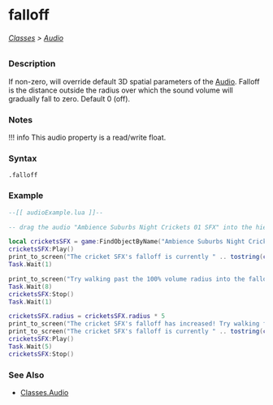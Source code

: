 # falloff

###### [Classes](/core_api/raw_source) > [Audio](/core_api/classes/audio/AudioOverview)

### Description

If non-zero, will override default 3D spatial parameters of the [Audio](/core_api/classes/audio/AudioOverview). Falloff is the distance outside the radius over which the sound volume will gradually fall to zero. Default 0 (off).


### Notes
!!! info
    This audio property is a read/write float.

### Syntax

`.falloff`

### Example

```lua
--[[ audioExample.lua ]]--

-- drag the audio "Ambience Suburbs Night Crickets 01 SFX" into the hierarchy --

local cricketsSFX = game:FindObjectByName("Ambience Suburbs Night Crickets 01 SFX")
cricketsSFX:Play()
print_to_screen("The cricket SFX's falloff is currently " .. tostring(cricketsSFX.falloff) .. ".")
Task.Wait(1)

print_to_screen("Try walking past the 100% volume radius into the falloff area!")
Task.Wait(8)
cricketsSFX:Stop()
Task.Wait(1)

cricketsSFX.radius = cricketsSFX.radius * 5
print_to_screen("The cricket SFX's falloff has increased! Try walking further away!")
print_to_screen("The cricket SFX's falloff is currently " .. tostring(cricketsSFX.falloff) .. ".")
cricketsSFX:Play()
Task.Wait(5)
cricketsSFX:Stop()

```

### See Also

* [Classes.Audio](/core_api/classes/audio/AudioOverview)
